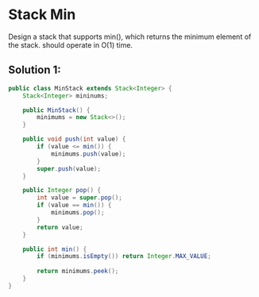 # Stack Min

Design a stack that supports min(), which returns the minimum element of the stack. should operate in O(1) time.

## Solution 1:

```java
public class MinStack extends Stack<Integer> {
    Stack<Integer> mininums;

    public MinStack() {
        minimums = new Stack<>();
    }

    public void push(int value) {
        if (value <= min()) {
            minimums.push(value);
        }
        super.push(value);
    }

    public Integer pop() {
        int value = super.pop();
        if (value == min()) {
            minimums.pop();
        }
        return value;
    }

    public int min() {
        if (minimums.isEmpty()) return Integer.MAX_VALUE;
        
        return minimums.peek();
    }
}
```